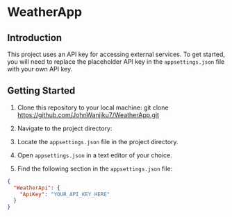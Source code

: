 # WeatherApp
## Introduction

This project uses an API key for accessing external services. To get started, you will need to replace the placeholder API key in the `appsettings.json` file with your own API key.

## Getting Started

1. Clone this repository to your local machine:
   git clone https://github.com/JohnWanjiku7/WeatherApp.git

2. Navigate to the project directory:
3. Locate the `appsettings.json` file in the project directory.

4. Open `appsettings.json` in a text editor of your choice.

5. Find the following section in the `appsettings.json` file:

```json
{
  "WeatherApi": {
    "ApiKey": "YOUR_API_KEY_HERE"
  }
}

   
